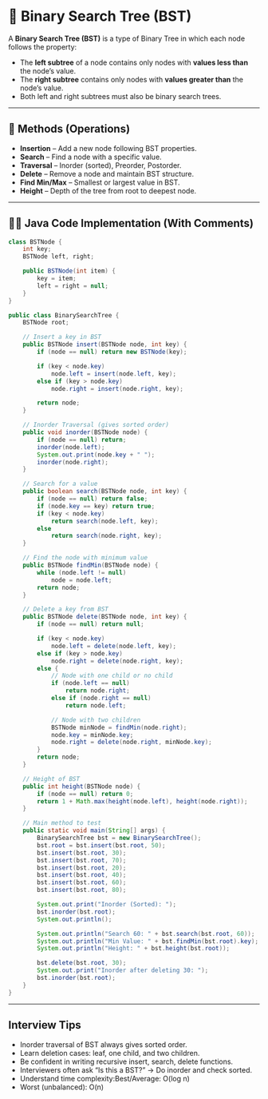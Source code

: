 # 🌳 Binary Search Tree (BST)

A **Binary Search Tree (BST)** is a type of Binary Tree in which each node follows the property:
- The **left subtree** of a node contains only nodes with **values less than** the node’s value.
- The **right subtree** contains only nodes with **values greater than** the node’s value.
- Both left and right subtrees must also be binary search trees.

---

## 🔧 Methods (Operations)

- **Insertion** – Add a new node following BST properties.
- **Search** – Find a node with a specific value.
- **Traversal** – Inorder (sorted), Preorder, Postorder.
- **Delete** – Remove a node and maintain BST structure.
- **Find Min/Max** – Smallest or largest value in BST.
- **Height** – Depth of the tree from root to deepest node.

---

## 🧑‍💻 Java Code Implementation (With Comments)

```java
class BSTNode {
    int key;
    BSTNode left, right;

    public BSTNode(int item) {
        key = item;
        left = right = null;
    }
}

public class BinarySearchTree {
    BSTNode root;

    // Insert a key in BST
    public BSTNode insert(BSTNode node, int key) {
        if (node == null) return new BSTNode(key);

        if (key < node.key)
            node.left = insert(node.left, key);
        else if (key > node.key)
            node.right = insert(node.right, key);

        return node;
    }

    // Inorder Traversal (gives sorted order)
    public void inorder(BSTNode node) {
        if (node == null) return;
        inorder(node.left);
        System.out.print(node.key + " ");
        inorder(node.right);
    }

    // Search for a value
    public boolean search(BSTNode node, int key) {
        if (node == null) return false;
        if (node.key == key) return true;
        if (key < node.key)
            return search(node.left, key);
        else
            return search(node.right, key);
    }

    // Find the node with minimum value
    public BSTNode findMin(BSTNode node) {
        while (node.left != null)
            node = node.left;
        return node;
    }

    // Delete a key from BST
    public BSTNode delete(BSTNode node, int key) {
        if (node == null) return null;

        if (key < node.key)
            node.left = delete(node.left, key);
        else if (key > node.key)
            node.right = delete(node.right, key);
        else {
            // Node with one child or no child
            if (node.left == null)
                return node.right;
            else if (node.right == null)
                return node.left;

            // Node with two children
            BSTNode minNode = findMin(node.right);
            node.key = minNode.key;
            node.right = delete(node.right, minNode.key);
        }
        return node;
    }

    // Height of BST
    public int height(BSTNode node) {
        if (node == null) return 0;
        return 1 + Math.max(height(node.left), height(node.right));
    }

    // Main method to test
    public static void main(String[] args) {
        BinarySearchTree bst = new BinarySearchTree();
        bst.root = bst.insert(bst.root, 50);
        bst.insert(bst.root, 30);
        bst.insert(bst.root, 70);
        bst.insert(bst.root, 20);
        bst.insert(bst.root, 40);
        bst.insert(bst.root, 60);
        bst.insert(bst.root, 80);

        System.out.print("Inorder (Sorted): ");
        bst.inorder(bst.root);
        System.out.println();

        System.out.println("Search 60: " + bst.search(bst.root, 60));
        System.out.println("Min Value: " + bst.findMin(bst.root).key);
        System.out.println("Height: " + bst.height(bst.root));

        bst.delete(bst.root, 30);
        System.out.print("Inorder after deleting 30: ");
        bst.inorder(bst.root);
    }
}
```
---
## Interview Tips
- Inorder traversal of BST always gives sorted order.
- Learn deletion cases: leaf, one child, and two children.
- Be confident in writing recursive insert, search, delete functions.
- Interviewers often ask “Is this a BST?” → Do inorder and check sorted.
- Understand time complexity:Best/Average: O(log n)
- Worst (unbalanced): O(n)
